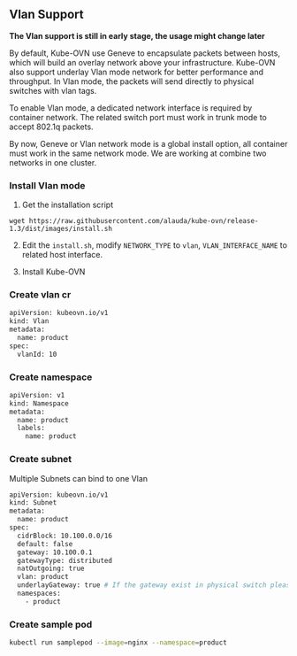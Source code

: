 ## Vlan Support

**The Vlan support is still in early stage, the usage might change later**

By default, Kube-OVN use Geneve to encapsulate packets between hosts, which will build an overlay network above your infrastructure.
Kube-OVN also support underlay Vlan mode network for better performance and throughput.
In Vlan mode, the packets will send directly to physical switches with vlan tags.

To enable Vlan mode, a dedicated network interface is required by container network.
The related switch port must work in trunk mode to accept 802.1q packets.

By now, Geneve or Vlan network mode is a global install option, all container must work in the same network mode.
We are working at combine two networks in one cluster.

### Install Vlan mode

1. Get the installation script

`wget https://raw.githubusercontent.com/alauda/kube-ovn/release-1.3/dist/images/install.sh`

2. Edit the `install.sh`, modify `NETWORK_TYPE` to `vlan`, `VLAN_INTERFACE_NAME` to related host interface.

3. Install Kube-OVN

### Create vlan cr

```bash
apiVersion: kubeovn.io/v1
kind: Vlan
metadata:
  name: product
spec:
  vlanId: 10
```

### Create namespace
```bash
apiVersion: v1
kind: Namespace
metadata:
  name: product
  labels:
    name: product
```

### Create subnet

Multiple Subnets can bind to one Vlan

```bash
apiVersion: kubeovn.io/v1
kind: Subnet
metadata:
  name: product
spec:
  cidrBlock: 10.100.0.0/16
  default: false
  gateway: 10.100.0.1
  gatewayType: distributed
  natOutgoing: true
  vlan: product
  underlayGateway: true # If the gateway exist in physical switch please set underlayGateway to true, otherwise kube-ovn will create a virtual one
  namespaces:
    - product
```

### Create sample pod
```bash
kubectl run samplepod --image=nginx --namespace=product
```
